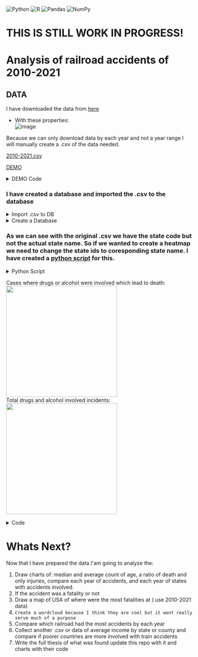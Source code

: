 ![Python](https://img.shields.io/badge/python-3670A0?style=for-the-badge&logo=python&logoColor=ffdd54)
![R](https://img.shields.io/badge/r-%23276DC3.svg?style=for-the-badge&logo=r&logoColor=white)
![Pandas](https://img.shields.io/badge/pandas-%23150458.svg?style=for-the-badge&logo=pandas&logoColor=white)
![NumPy](https://img.shields.io/badge/numpy-%23013243.svg?style=for-the-badge&logo=numpy&logoColor=white)
# THIS IS STILL WORK IN PROGRESS!




# Analysis of railroad accidents of 2010-2021




## DATA

 I have downloaded the data from  [here](https://safetydata.fra.dot.gov/officeofsafety/publicsite/on_the_fly_download.aspx) 
  * With these properties: <br>
  ![image](https://user-images.githubusercontent.com/68077710/151796773-874e4c0c-42e4-4279-b4b8-6f2873856ea8.png)

Because we can only download data by each year and not a year range I will manually create a .csv of the data needed.

[2010-2021.csv](https://github.com/koenry/dataScience_PROJECT/blob/main/dotCsvNew/2010_2021_updated.csv) 

[DEMO](https://github.com/koenry/dataScience_PROJECT/blob/main/dotCsvNew/demo.csv) 

<details>
  <summary>DEMO Code</summary>
	https://github.com/koenry/dataScience_PROJECT/blob/main/Code/demo.py	
</details>

### I have created a database and imported the .csv to the database   
<details>
  <summary>Import .csv to DB</summary>
  
I am using postgre database. After table creation we need to import the data, it can be either be done through the GUI but for learning experience I think its best to learn the CLI so I will guide you through the steps.
 
  ```
\COPY railroad2 FROM 'C:\Users\user\someDIR\csv.csv' DELIMITER ',' CSV HEADER;                    --Copy without \ will need permission escalation so its a simple workaround. I will upload the generated .csv to this repo as well for each year. 
  ```
  Now if you get an error:

![ERROR1 WIN](https://user-images.githubusercontent.com/68077710/151793586-d839c9da-d92f-4cce-a670-7580faf82f4e.png)

We need to run the following command:
``` SET CLIENT_ENCODING TO 'utf8'; ```
This is mostly for Windows only systems
</details>

<details>
  <summary>Create a Database</summary>
  
 This is how we create a database with the right columns so we can export the .csv with ease. Why? Because its going to be easier query and import other year data because the .csv files are only generated for the selected year not year range.
  
  ```CREATE TABLE railroad2 (
	"AMTRAK" varchar,
	"IYR" varchar,
	"IMO" varchar,
	"RAILROAD" varchar,
	"INCDTNO" varchar,
	"TYPPERS" varchar,
	"JOBCODE" varchar,
	"NATINJ" varchar,
	"LOCATION" varchar,
	"IFATAL" varchar,
	"OCCODE" varchar,
	"TCODE" varchar,
	"AGE" varchar,
	"DAYSABS" varchar,
	"DAYSRES" varchar,
	"DUMMY" varchar,
	"STATE" varchar,
	"TYPRR" varchar,
	"DUMMY1" varchar,
	"REGION" varchar,
	"DUMMY2" varchar,
	"NARRLEN" varchar,
	"CASFATAL" varchar,
	"CAS57" varchar,
	"CAS54" varchar,
	"DUMMY3" varchar,
	"DAY" varchar,
	"YEAR4" varchar,
	"TIMEHR" varchar,
	"TIMEMIN" varchar,
	"AMPM" varchar,
	"COUNTY" varchar,
	"CNTYCD" varchar,
	"STCNTY" varchar, 
	"ALCOHOL" varchar,
	"DRUG" varchar,
	"PHYACT" varchar,
	"LOCA" varchar,
	"LOCB" varchar,
	"LOCC" varchar,
	"EVENT" varchar,
	"TOOLS" varchar,
	"INJCAUS" varchar,
	"HZMEXPOS" varchar,
	"TERMINAT" varchar,
	"NARR1" varchar,
	"NARR2" varchar,
	"NARR3" varchar,
	"COVERDATA" varchar,
	"LATITUDE" varchar,
	"LONGITUD" varchar,
	"NULL" varchar
);
  ```
</details>

### As we can see with the original .csv we have the state code but not the actual state name. So if we wanted to create a heatmap we need to change the state ids to coresponding state name. I have created a [python script](https://github.com/koenry/dataScience_PROJECT/blob/main/Code/changeStates.py) for this.

<details>
  <summary>Python Script</summary>\
	Our data with the state column has the USA states id code ( not an abbreviation ) ex. 01 - Alabama. So we upload our .csv to a database and write a script to change the state column ids to the coresponding state name.
  Iam using psycopg2 its a Python library for postgres DB. I wanted to learn more about Postgres thats why iam using this database
 Python Code:
  
  ```
	import psycopg2

states = ['null', 'Alabama', 'Alaska', 'null', 'Arizona', 'Arkansas',
'California', 'null', 'Colorado', 'Connecticut', 'Delaware', 'District of Columbia',
'Florida', 'Georgia','null', 'Hawaii', 'Idaho', 'Illinois', 'Indiana', 'Iowa',
'Kansas', 'Kentucky', 'Louisiana', 'Maine', 'Maryland', 'Massachusetts',
'Michigan', 'Minnesota', 'Mississippi', 'Missouri', 'Montana', 'Nebraska',
'Nevada', 'New Hampshire', 'New Jersey', 'New Mexico', 'New York',
'North Carolina', 'North Dakota', 'Ohio', 'Oklahoma', 'Oregon',
'Pennsylvania', 'null', 'Rhode Island', 'South Carolina',
'South Dakota', 'Tennessee', 'Texas', 'Utah' , 'Vermont',
'Virginia', 'null', 'Washington', 'West Virginia', 'Wisconsin',
'Wyoming'
]


conn = psycopg2.connect(
   database="DataScience", user='postgres', password='sa', host='127.0.0.1', port= '5432'
)
#Creating a cursor object using the cursor() method
cur = conn.cursor()

i = 1

for w in states:
    if i < 10:
        cur.execute('UPDATE railroad SET "STATE" = \''+states[i]+'\' WHERE "STATE" ='+'\'0'+str(i)+'\';')
        conn.commit()
    elif i > 9:
        cur.execute('UPDATE railroad SET "STATE" = \''+states[i]+'\' WHERE "STATE" ='+'\''+str(i)+'\';')
        conn.commit()
    i+=1
    print(f'{i} Done!')
    
conn.close()


  ```
  Last thing I noticed that district of Columbia and Washington yield separate results so before exporting back to csv lets run a simple sql query to change it to Washington only
```
UPDATE
  TABLE
SET
  "STATE" = 'Washington'
WHERE
  "STATE" = 'District of Columbia';

```
</details>

Cases where drugs or alcohol were involved which lead to death:
<br> <img src="https://user-images.githubusercontent.com/68077710/151950924-eb0fd16d-3b63-415b-b00c-6436fbe70ad4.png" width="300" height="300" /> 
<br> Total drugs and alcohol involved incidents:
<br> <img src="https://user-images.githubusercontent.com/68077710/151952397-42a5ce5a-901b-454a-a52a-255cae82aece.png" width="300" height="300" />
<details>
  <summary>Code</summary>
	https://github.com/koenry/dataScience_PROJECT/blob/main/Code/drugsAlcoDeaths.py	
</details>

	
	
# Whats Next?

Now that I have prepared the data I'am going to analyze the:
1. Draw charts of: median and average count of age, a ratio of death and only injuries, compare each year of accidents, and each year of states with accidents involved.
2. If the accident was a fatality or not
3. Draw a map of USA of where were the most fatalities at ( use 2010-2021 data)
4. ``` Create a wordcloud because I think they are cool but it wont really serve much of a purpose ```
5. Compare which railroad had the most accidents by each year
6. Collect another .csv or data of average income by state or county and compare if poorer countries are more involved with train accidents
7. Write the full thesis of what was found update this repo with it and charts with their code







	
	
